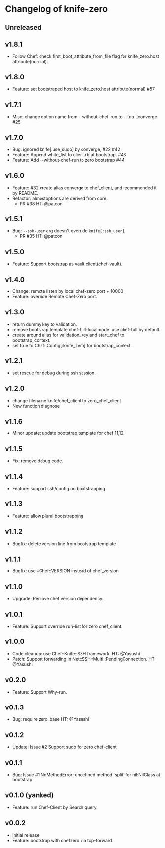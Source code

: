 # Changelog of knife-zero

## Unreleased

## v1.8.1

- Follow Chef: check first_boot_attribute_from_file flag for knife_zero.host attribute(normal).

## v1.8.0

- Feature: set bootstraped host to knife_zero.host attribute(normal) #57

## v1.7.1

- Misc: change option name from --without-chef-run to --[no-]converge #25

## v1.7.0

- Bug: ignored knife[:use_sudo] by converge, #22 #42
- Feature: Append white_list to client.rb at bootstrap. #43
- Feature: Add --without-chef-run to zero bootstrap #44

## v1.6.0

- Feature: #32 create alias converge to chef_client, and recommended it by README.
- Refactor: almostoptions are derived from core.
    - PR #38 HT: @patcon

## v1.5.1

- Bug: `--ssh-user` arg doesn't override `knife[:ssh_user]`.
    - PR #35 HT: @patcon

## v1.5.0

- Feature: Support bootstrap as vault client(chef-vault).

## v1.4.0

- Change: remote listen by local chef-zero port + 10000
- Feature: override Remote Chef-Zero port.

## v1.3.0

- return dummy key to validation.
- remove bootstrap template chef-full-localmode. use chef-full by default.
- create around alias for validation_key and start_chef to bootstrap_context.
- set true to Chef::Config[:knife_zero] for bootstrap_context.

## v1.2.1

- set rescue for debug during ssh session.

## v1.2.0

- change filename knife/chef_client to zero_chef_client
- New function diagnose

## v1.1.6

- Minor update: update bootstrap template for chef 11,12

## v1.1.5

- Fix: remove debug code.

## v1.1.4

- Feature: support ssh/config on bootstrapping.

## v1.1.3

- Feature: allow plural bootstrapping

## v1.1.2

- Bugfix: delete version line from bootstrap template

## v1.1.1

- Bugfix: use ::Chef::VERSION instead of chef_version

## v1.1.0

- Upgrade: Remove chef version dependency.

## v1.0.1

- Feature: Support override run-list for zero chef_client.

## v1.0.0

- Code cleanup: use Chef::Knife::SSH framework. HT: @Yasushi
- Patch: Support forwarding in Net::SSH::Multi::PendingConnection. HT: @Yasushi

## v0.2.0

- Feature: Support Why-run.

## v0.1.3

- Bug: require zero_base HT: @Yasushi

## v0.1.2

- Update: Issue #2 Support sudo for zero chef-client

## v0.1.1

- Bug: Issue #1 NoMethodError: undefined method 'split' for nil:NilClass at bootstrap

## v0.1.0 (yanked)

- Feature: run Chef-Client by Search query.


## v0.0.2

- initial release
- Feature: bootstrap with chefzero via tcp-forward
